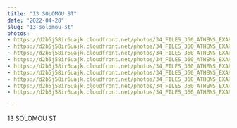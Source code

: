 ```yaml
---
title: "13 SOLOMOU ST"
date: "2022-04-28"
slug: "13-solomou-st"
photos:
- https://d2b5j58ir6uajk.cloudfront.net/photos/34_FILES_360_ATHENS_EXARCHIA/13%20SOLOMOU%20ST/PHOTO/13%20Solomou%20St.%20%282%29.JPG
- https://d2b5j58ir6uajk.cloudfront.net/photos/34_FILES_360_ATHENS_EXARCHIA/13%20SOLOMOU%20ST/PHOTO/13%20Solomou%20St..JPG
- https://d2b5j58ir6uajk.cloudfront.net/photos/34_FILES_360_ATHENS_EXARCHIA/13%20SOLOMOU%20ST/PHOTO/28%20Solomou%20St.%20-%2013%20Solomou%20St.%20%281%29.jpg
- https://d2b5j58ir6uajk.cloudfront.net/photos/34_FILES_360_ATHENS_EXARCHIA/13%20SOLOMOU%20ST/PHOTO/28%20Solomou%20St.%20-%2013%20Solomou%20St.%20%282%29.jpg
- https://d2b5j58ir6uajk.cloudfront.net/photos/34_FILES_360_ATHENS_EXARCHIA/13%20SOLOMOU%20ST/PHOTO/28%20Solomou%20St.%20-%2013%20Solomou%20St.%20%283%29.jpg
- https://d2b5j58ir6uajk.cloudfront.net/photos/34_FILES_360_ATHENS_EXARCHIA/13%20SOLOMOU%20ST/PHOTO/28%20Solomou%20St.%20-%2013%20Solomou%20St.%20%284%29.jpg
- https://d2b5j58ir6uajk.cloudfront.net/photos/34_FILES_360_ATHENS_EXARCHIA/13%20SOLOMOU%20ST/PHOTO/28%20Solomou%20St.%20-%2013%20Solomou%20St.%20%285%29.jpg
- https://d2b5j58ir6uajk.cloudfront.net/photos/34_FILES_360_ATHENS_EXARCHIA/13%20SOLOMOU%20ST/PHOTO/28%20Solomou%20St.%20-%2013%20Solomou%20St.%20%286%29.jpg
- https://d2b5j58ir6uajk.cloudfront.net/photos/34_FILES_360_ATHENS_EXARCHIA/13%20SOLOMOU%20ST/PHOTO/28%20Solomou%20St.%20-%2013%20Solomou%20St..jpg

---
```


13 SOLOMOU ST
